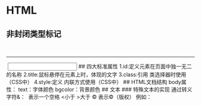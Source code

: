 # HTML
## 非封闭类型标记
<br/>
<hr/>
<img/>
<input/>
## 四大标准属性
1.id:定义元素在页面中独一无二的名称
2.title:鼠标悬停在元素上时，体现的文字
3.class:引用 类选择器时使用（CSS中）
4.style:定义 内联方式使用（CSS中）
## HTML文档结构
<!DOCTYPE html> <!--文档版本声明 -->
<html> <!--html根标记 -->
	<head>
		<meta charset="utf-8">
		<title></title>
	</head>
	<body>
	</body>
</html>
body属性：
	text：字体颜色
	bgcolor：背景颜色
## 文本
### 特殊文本的实现
通过转义字符&：
	&nbsp;表示一个空格
	&lt;小于
	&gt;大于
	&copy; 表示©（版权）
	例如：
	

